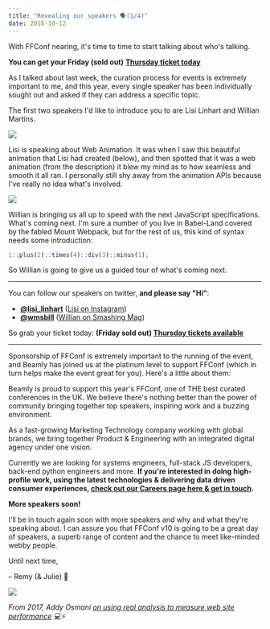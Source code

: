 ```yaml
---
title: "Revealing our speakers 🗣️(1/4)"
date: 2018-10-12
---
```


With FFConf nearing, it's time to time to start talking about who's talking.

**You can get your Friday (sold out)** [**Thursday ticket today**](https://ffconf.org/tickets)

As I talked about last week, the curation process for events is extremely important to me, and this year, every single speaker has been individually sought out and asked if they can address a specific topic.

The first two speakers I'd like to introduce you to are Lisi Linhart and Willian Martins.

![](https://convertkit.s3.amazonaws.com/assets/pictures/40116/1593294/content_speakers-1.png)

Lisi is speaking about Web Animation. It was when I saw this beautiful animation that Lisi had created (below), and then spotted that it was a web animation (from the description) it blew my mind as to how seamless and smooth it all ran. I personally still shy away from the animation APIs because I've really no idea what's involved.

[![](https://convertkit.s3.amazonaws.com/assets/pictures/40116/1593297/content_anim.png)](https://www.instagram.com/p/BbIH__rlNTM/?taken-by=lisi.line.art)

Willian is bringing us all up to speed with the next JavaScript specifications. What's coming next. I'm sure a number of you live in Babel-Land covered by the fabled Mount Webpack, but for the rest of us, this kind of syntax needs some introduction:

```js
1::plus(2)::times(4)::div(3)::minus(1);
```

So Willian is going to give us a guided tour of what's coming next.

* * *

You can follow our speakers on twitter, **and please say "Hi"**:

*   **[@lisi\_linhart](https://twitter.com/lisi_linhart)** ([Lisi on Instagram](https://www.instagram.com/lisi.line.art/))
*   **[@wmsbill](https://twitter.com/wmsbill)** ([Willian on Smashing Mag](https://www.smashingmagazine.com/2018/10/taming-this-javascript-bind-operator/))



So grab your ticket today: **(Friday sold out) [Thursday tickets available](https://ffconf.org/tickets)[](https://ffconf.org/tickets)**

* * *

Sponsorship of FFConf is extremely important to the running of the event, and Beamly has joined us at the platinum level to support FFConf (which in turn helps make the event great for you). Here's a little about them:

Beamly is proud to support this year's FFConf, one of THE best curated conferences in the UK. We believe there's nothing better than the power of community bringing together top speakers, inspiring work and a buzzing environment.

As a fast-growing Marketing Technology company working with global brands, we bring together Product & Engineering with an integrated digital agency under one vision.

Currently we are looking for systems engineers, full-stack JS developers, back-end python engineers and more. **If you're interested in doing high-profile work, using the latest technologies & delivering data driven consumer experiences, [check out our Careers page here & get in touch](https://www.beamly.com/#section-join-us).**


**More speakers soon!**

I'll be in touch again soon with more speakers and why and what they're speaking about. I can assure you that FFConf v10 is going to be a great day of speakers, a superb range of content and the chance to meet like-minded webby people.

Until next time,

– Remy (& Julie) 👋

[![](https://convertkit.s3.amazonaws.com/assets/pictures/40116/1593329/content_37617499854_81f4b11584_z.jpg)](https://www.youtube.com/watch?v=d2VffguHkt4&t=81s&list=PLXmT1r4krsTo5KtThq4dATD_ctsV8mdJQ&index=5)

_From 2017, Addy Osmani [on using real analysis to measure web site performance](https://www.youtube.com/watch?v=d2VffguHkt4&t=81s&list=PLXmT1r4krsTo5KtThq4dATD_ctsV8mdJQ&index=5) 💻⚡️_
